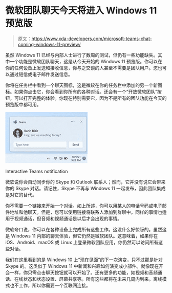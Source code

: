 # 微软团队聊天今天将进入 Windows 11 预览版

> 原文：<https://www.xda-developers.com/microsoft-teams-chat-coming-windows-11-preview/>

虽然 Windows 11 已经与内部人士进行了数周的测试，但仍有一些功能缺失。其中一个功能是微软团队聊天，这是从今天开始的 Windows 11 预览版。你可以在你的任何设备上发送和接收信息，你与之交谈的人甚至不需要是团队用户。您也可以通过短信或电子邮件发送信息。

你将在任务栏中看到一个聊天图标，这是微软在你的任务栏中添加的另一个新图标。如果你点击它，你会看到你所有的各种对话。还会有一个“开放微软团队”按钮，可以打开完整的体验。你现在特别需要它，因为不是所有的团队功能在今天的预览版中都可用。

 <picture>![Chat notification in Windows 11](img/8a1789c55a4ce57db242b35d42c22296.png)</picture> 

Interactive Teams notification

微软说你会自动同步你的 Skype 和 Outlook 联系人；然而，它并没有说它会带来你的 Skype 对话。请记住，Skype 不再与 Windows 11 一起发布，因此团队集成是对它的替代。

你不需要一个链接来开始一个对话。如上所述，你可以用某人的电话号码或电子邮件地址和他聊天。但是，您可以使用链接将联系人添加到群聊中。同样的事情也适用于视频通话，但音频和视频通话是以后才会出现的事情。

微软夸口说，你可以在各种设备上完成所有这些工作。这没什么好惊讶的。虽然这是 Windows 11 内部的聊天体验，但它仍然是微软团队。这意味着，如果你在 iOS、Android、macOS 或 Linux 上登录微软团队应用，你仍然可以访问所有这些对话。

我们在这里看到的是 Windows 10 上“现在见面”的下一次演变，只不过那是针对 Skype 的。这类似于 Windows 11 中新闻和兴趣如何演变成小部件。就像现在开会一样，你只需点击聊天按钮就可以开始了。还有更多的功能，如视频和音频通话、在线状态和状态设置、屏幕共享等。所有这些都将在未来几周内到来。离线模式也不工作，所以你需要一个互联网连接。